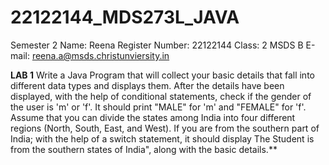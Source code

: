 # 22122144_MDS273L_JAVA
Semester 2
Name: Reena
Register Number: 22122144
Class: 2 MSDS B
E-mail: reena.a@msds.christunviersity.in

**LAB 1**
Write a Java Program that will collect your basic details that fall into different data types and displays them.
After the details have been displayed, with the help of conditional statements, check if the gender of the user is 'm' or 'f'. It should print "MALE" for 'm' and "FEMALE" for 'f'.
Assume that you can divide the states among India into four different regions (North, South, East, and West). If you are from the southern part of India; with the help of a switch statement, it should display The Student is from the southern states of India", along with the basic details.**
